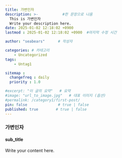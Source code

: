 ```yaml
---
title: 가변인자
description: >-           #한 문장으로 나옴
  This is 가변인자
  Write your description here.
date: 2025-01-02 12:18:02 +0900
lastmod : 2025-01-02 12:18:02 +0900  #마지막 수정 시간

author: "seabears"      # 작성자

categories: # 카테고리
    - Uncategorized  
tags: 
    - Untag1

sitemap :
  changefreq : daily
  priority : 1.0

#excerpt: "이 글의 요약"   # 요약
#image: "url_to_image.jpg"   # 대표 이미지 (옵션)
#permalink: /category1/first-post/
pin: false              # true | false
published: true        # true | false
---
```


### 가변인자

#### sub_title
Write your content here.

